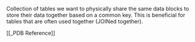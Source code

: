 Collection of tables we want to physically share the same data blocks to store their data together based on a common key. This is beneficial for tables that are often used together (JOINed together).

[[_PDB Reference]]